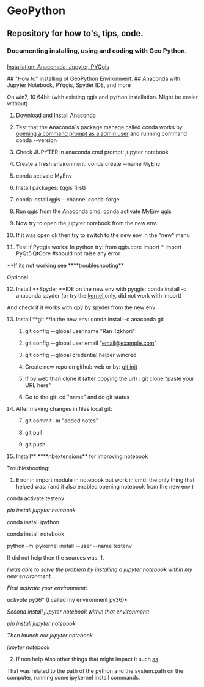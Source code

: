 # GeoPython
## Repository for how to's, tips, code.
### Documenting installing, using and coding with Geo Python. 
##### 
[Installation: Anaconada, Jupyter, PYQgis](#Installation)  





<a name="Installation"/>
## "How to" installing of GeoPython Environment:
## Anaconda with Jupyter Notebook, PYqgis, Spyder IDE, and more

On win7, 10 64bit (with existing qgis and python installation. Might be easier without)

1. [Download ](https://www.anaconda.com/distribution/)and Install Anaconda

2. Test that the Anaconda´s package manage called conda works by [opening a command prompt as a admin user](http://www.howtogeek.com/194041/how-to-open-the-command-prompt-as-administrator-in-windows-8.1/) and running command conda --version

3. Check JUPYTER in anaconda cmd prompt: jupyter notebook

4. Create a fresh environment: conda create --name MyEnv

5. conda activate MyEnv

6. Install packages: (qgis first)

7. conda install qgis --channel conda-forge

8. Run qgis from the Anaconda cmd:
conda activate MyEnv
qgis

9. Now try to open the jupyter notebook from the new env.

10. If it  was open ok  then try to switch to the new env in the "new" menu

11. Test if Pyqgis works:
In python try: from qgis.core import *
import PyQt5.QtCore #should not raise any error

**If its not working see ****[troubleshooting** ](#bookmark=id.7cdhj4v4j7xw)

Optional:

12. Install **Spyder **IDE on the new env with pyqgis: 
conda install -c anaconda spyder
(or try the [kernel ](https://github.com/spyder-ide/spyder/wiki/Working-with-packages-and-environments-in-Spyder#the-modular-approach)only, did not work with import)

And check if it works with qpy by spyder from the new env 

13. Install **git **in the new env: conda install -c anaconda git

    1. git config --global user.name "Ran Tzkhori"

    2. git config --global user.email "email@example.com"

    3. git config --global credential.helper wincred

    4. Create new repo on github web or by: [git init](https://git-scm.com/docs/git-init)

    5. If by web than clone it (after copying the url) : git clone "paste your URL here"

    6. Go to the git: cd "name" and do git status

14. After making changes in files local git:

    7. git commit -m "added notes"

    8. git pull

    9. git push

15. Install** ****[nbextensions** ](https://jupyter-contrib-nbextensions.readthedocs.io/en/latest/install.html)for improving notebook

Troubleshooting:

1. Error in import module in notebook but work in cmd: the only thing that helped was: (and it also enabled opening notebook from the new env.) 

conda activate testenv

*pip install jupyter notebook*

conda install ipython

conda install notebook

python -m ipykernel install --user --name testenv

If did not help then the sources was:
1.

*I was able to solve the problem by installing a jupyter notebook within my new environment.*

*First activate your environment:*

*activate py36** (I called my environment py36)*

*Second install jupyter notebook within that environment:*

*pip install jupyter notebook*

*Then launch our jupyter notebook*

*jupyter notebook*

2. If non help Also other things that might impact it such [as](https://stackoverflow.com/questions/59538207/modulenotfounderror-sklearn-in-jupyter-notebook)

That was related to the path of the python and the system.path on the computer, running some ipykernel install commands.

 


